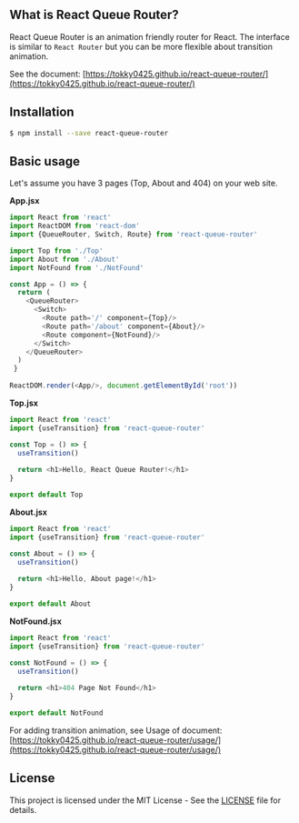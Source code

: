 ## What is React Queue Router?
React Queue Router is an animation friendly router for React.
The interface is similar to `React Router` but you can be more flexible about transition animation.

See the document: [https://tokky0425.github.io/react-queue-router/](https://tokky0425.github.io/react-queue-router/)

## Installation
```bash
$ npm install --save react-queue-router
```

## Basic usage
Let's assume you have 3 pages (Top, About and 404) on your web site.

**App.jsx**
```javascript
import React from 'react'
import ReactDOM from 'react-dom'
import {QueueRouter, Switch, Route} from 'react-queue-router'

import Top from './Top'
import About from './About'
import NotFound from './NotFound'

const App = () => {
  return (
    <QueueRouter>
      <Switch>
        <Route path='/' component={Top}/>
        <Route path='/about' component={About}/>
        <Route component={NotFound}/>
      </Switch>
    </QueueRouter>
  )
 }
 
ReactDOM.render(<App/>, document.getElementById('root'))
```

**Top.jsx**
```javascript
import React from 'react'
import {useTransition} from 'react-queue-router'

const Top = () => {
  useTransition()
  
  return <h1>Hello, React Queue Router!</h1>
}

export default Top
```

**About.jsx**
```javascript
import React from 'react'
import {useTransition} from 'react-queue-router'

const About = () => {
  useTransition()
  
  return <h1>Hello, About page!</h1>
}

export default About
```

**NotFound.jsx**
```javascript
import React from 'react'
import {useTransition} from 'react-queue-router'

const NotFound = () => {
  useTransition()
  
  return <h1>404 Page Not Found</h1>
}

export default NotFound
```

For adding transition animation, see Usage of document: [https://tokky0425.github.io/react-queue-router/usage/](https://tokky0425.github.io/react-queue-router/usage/)

## License

This project is licensed under the MIT License - See the [LICENSE](./LICENSE) file for details.

